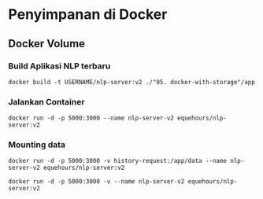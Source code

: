 # Penyimpanan di Docker
## Docker Volume

### Build Aplikasi NLP terbaru
```
docker build -t USERNAME/nlp-server:v2 ./"05. docker-with-storage"/app
```
### Jalankan Container
```
docker run -d -p 5000:3000 --name nlp-server-v2 equehours/nlp-server:v2
```
### Mounting data

```
docker run -d -p 5000:3000 -v history-request:/app/data --name nlp-server-v2 equehours/nlp-server:v2
```
```
docker run -d -p 5000:3000 -v --name nlp-server-v2 equehours/nlp-server:v2
```